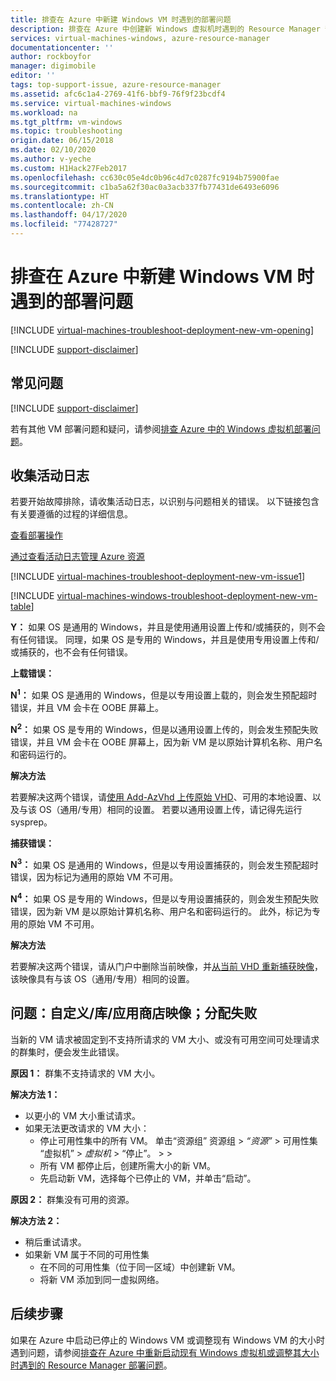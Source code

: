 ```yaml
---
title: 排查在 Azure 中新建 Windows VM 时遇到的部署问题
description: 排查在 Azure 中创建新 Windows 虚拟机时遇到的 Resource Manager 部署问题
services: virtual-machines-windows, azure-resource-manager
documentationcenter: ''
author: rockboyfor
manager: digimobile
editor: ''
tags: top-support-issue, azure-resource-manager
ms.assetid: afc6c1a4-2769-41f6-bbf9-76f9f23bcdf4
ms.service: virtual-machines-windows
ms.workload: na
ms.tgt_pltfrm: vm-windows
ms.topic: troubleshooting
origin.date: 06/15/2018
ms.date: 02/10/2020
ms.author: v-yeche
ms.custom: H1Hack27Feb2017
ms.openlocfilehash: cc630c05e4dc0b96c4d7c0287fc9194b75900fae
ms.sourcegitcommit: c1ba5a62f30ac0a3acb337fb77431de6493e6096
ms.translationtype: HT
ms.contentlocale: zh-CN
ms.lasthandoff: 04/17/2020
ms.locfileid: "77428727"
---
```

# <a name="troubleshoot-deployment-issues-when-creating-a-new-windows-vm-in-azure"></a>排查在 Azure 中新建 Windows VM 时遇到的部署问题
[!INCLUDE [virtual-machines-troubleshoot-deployment-new-vm-opening](../../../includes/virtual-machines-troubleshoot-deployment-new-vm-opening-include.md)]

[!INCLUDE [support-disclaimer](../../../includes/support-disclaimer.md)]

## <a name="top-issues"></a>常见问题
[!INCLUDE [support-disclaimer](../../../includes/virtual-machines-windows-troubleshoot-deploy-vm-top.md)]

若有其他 VM 部署问题和疑问，请参阅[排查 Azure 中的 Windows 虚拟机部署问题](troubleshoot-deploy-vm-windows.md)。

## <a name="collect-activity-logs"></a>收集活动日志
若要开始故障排除，请收集活动日志，以识别与问题相关的错误。 以下链接包含有关要遵循的过程的详细信息。

[查看部署操作](../../azure-resource-manager/templates/deployment-history.md)

[通过查看活动日志管理 Azure 资源](../../resource-group-audit.md)

[!INCLUDE [virtual-machines-troubleshoot-deployment-new-vm-issue1](../../../includes/virtual-machines-troubleshoot-deployment-new-vm-issue1-include.md)]

[!INCLUDE [virtual-machines-windows-troubleshoot-deployment-new-vm-table](../../../includes/virtual-machines-windows-troubleshoot-deployment-new-vm-table.md)]

**Y：** 如果 OS 是通用的 Windows，并且是使用通用设置上传和/或捕获的，则不会有任何错误。 同理，如果 OS 是专用的 Windows，并且是使用专用设置上传和/或捕获的，也不会有任何错误。

**上载错误：**

**N<sup>1</sup>：** 如果 OS 是通用的 Windows，但是以专用设置上载的，则会发生预配超时错误，并且 VM 会卡在 OOBE 屏幕上。

**N<sup>2</sup>：** 如果 OS 是专用的 Windows，但是以通用设置上传的，则会发生预配失败错误，并且 VM 会卡在 OOBE 屏幕上，因为新 VM 是以原始计算机名称、用户名和密码运行的。

**解决方法**

若要解决这两个错误，请[使用 Add-AzVhd 上传原始 VHD](https://docs.microsoft.com/powershell/module/az.compute/add-azvhd)、可用的本地设置、以及与该 OS（通用/专用）相同的设置。 若要以通用设置上传，请记得先运行 sysprep。

**捕获错误：**

**N<sup>3</sup>：** 如果 OS 是通用的 Windows，但是以专用设置捕获的，则会发生预配超时错误，因为标记为通用的原始 VM 不可用。

**N<sup>4</sup>：** 如果 OS 是专用的 Windows，但是以专用设置捕获的，则会发生预配失败错误，因为新 VM 是以原始计算机名称、用户名和密码运行的。 此外，标记为专用的原始 VM 不可用。

**解决方法**

若要解决这两个错误，请从门户中删除当前映像，并[从当前 VHD 重新捕获映像](../windows/create-vm-specialized.md)，该映像具有与该 OS（通用/专用）相同的设置。

## <a name="issue-customgallerymarketplace-image-allocation-failure"></a>问题：自定义/库/应用商店映像；分配失败
当新的 VM 请求被固定到不支持所请求的 VM 大小、或没有可用空间可处理请求的群集时，便会发生此错误。

**原因 1：** 群集不支持请求的 VM 大小。

**解决方法 1：**

* 以更小的 VM 大小重试请求。
* 如果无法更改请求的 VM 大小：
    * 停止可用性集中的所有 VM。
        单击“资源组”  资源组 >  *“资源”*  > 可用性集  “虚拟机” > *虚拟机* > “停止”。   >    >  
    * 所有 VM 都停止后，创建所需大小的新 VM。
    * 先启动新 VM，选择每个已停止的 VM，并单击“启动”。 

**原因 2：** 群集没有可用的资源。

**解决方法 2：**

* 稍后重试请求。
* 如果新 VM 属于不同的可用性集
    * 在不同的可用性集（位于同一区域）中创建新 VM。
    * 将新 VM 添加到同一虚拟网络。

## <a name="next-steps"></a>后续步骤
如果在 Azure 中启动已停止的 Windows VM 或调整现有 Windows VM 的大小时遇到问题，请参阅[排查在 Azure 中重新启动现有 Windows 虚拟机或调整其大小时遇到的 Resource Manager 部署问题](restart-resize-error-troubleshooting.md)。

<!-- Update_Description: update meta properties, wording update, update link -->